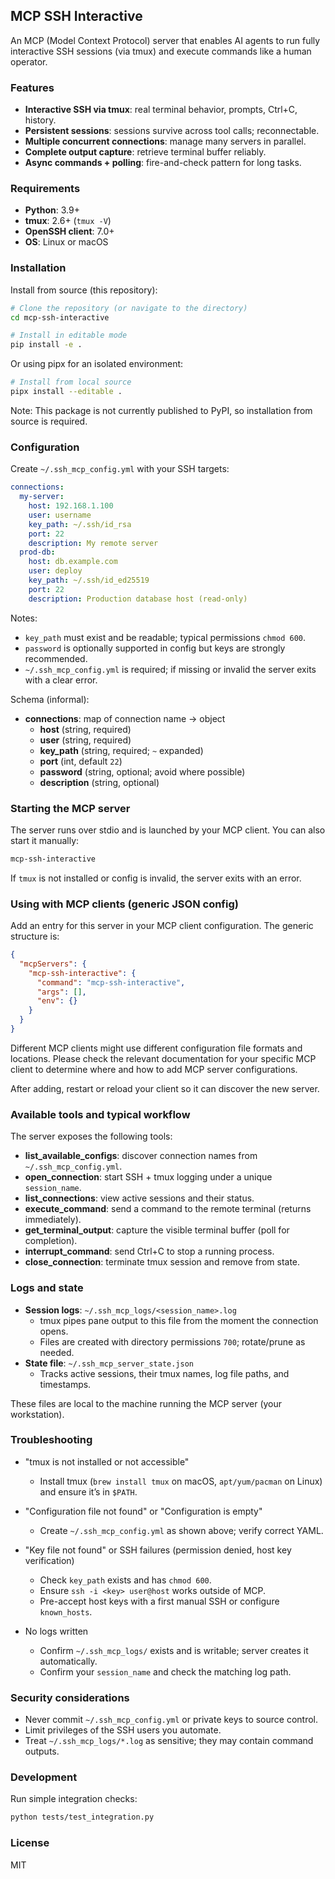## MCP SSH Interactive

An MCP (Model Context Protocol) server that enables AI agents to run fully interactive SSH sessions (via tmux) and execute commands like a human operator.

### Features

- **Interactive SSH via tmux**: real terminal behavior, prompts, Ctrl+C, history.
- **Persistent sessions**: sessions survive across tool calls; reconnectable.
- **Multiple concurrent connections**: manage many servers in parallel.
- **Complete output capture**: retrieve terminal buffer reliably.
- **Async commands + polling**: fire-and-check pattern for long tasks.

### Requirements

- **Python**: 3.9+
- **tmux**: 2.6+ (`tmux -V`)
- **OpenSSH client**: 7.0+
- **OS**: Linux or macOS

### Installation

Install from source (this repository):

```bash
# Clone the repository (or navigate to the directory)
cd mcp-ssh-interactive

# Install in editable mode
pip install -e .
```

Or using pipx for an isolated environment:

```bash
# Install from local source
pipx install --editable .
```

Note: This package is not currently published to PyPI, so installation from source is required.

### Configuration

Create `~/.ssh_mcp_config.yml` with your SSH targets:

```yaml
connections:
  my-server:
    host: 192.168.1.100
    user: username
    key_path: ~/.ssh/id_rsa
    port: 22
    description: My remote server
  prod-db:
    host: db.example.com
    user: deploy
    key_path: ~/.ssh/id_ed25519
    port: 22
    description: Production database host (read-only)
```

Notes:
- `key_path` must exist and be readable; typical permissions `chmod 600`.
- `password` is optionally supported in config but keys are strongly recommended.
- `~/.ssh_mcp_config.yml` is required; if missing or invalid the server exits with a clear error.

Schema (informal):
- **connections**: map of connection name → object
  - **host** (string, required)
  - **user** (string, required)
  - **key_path** (string, required; `~` expanded)
  - **port** (int, default `22`)
  - **password** (string, optional; avoid where possible)
  - **description** (string, optional)

### Starting the MCP server

The server runs over stdio and is launched by your MCP client. You can also start it manually:

```bash
mcp-ssh-interactive
```

If `tmux` is not installed or config is invalid, the server exits with an error.

### Using with MCP clients (generic JSON config)

Add an entry for this server in your MCP client configuration. The generic structure is:

```json
{
  "mcpServers": {
    "mcp-ssh-interactive": {
      "command": "mcp-ssh-interactive",
      "args": [],
      "env": {}
    }
  }
}
```

Different MCP clients might use different configuration file formats and locations. Please check the relevant documentation for your specific MCP client to determine where and how to add MCP server configurations.

After adding, restart or reload your client so it can discover the new server.

### Available tools and typical workflow

The server exposes the following tools:
- **list_available_configs**: discover connection names from `~/.ssh_mcp_config.yml`.
- **open_connection**: start SSH + tmux logging under a unique `session_name`.
- **list_connections**: view active sessions and their status.
- **execute_command**: send a command to the remote terminal (returns immediately).
- **get_terminal_output**: capture the visible terminal buffer (poll for completion).
- **interrupt_command**: send Ctrl+C to stop a running process.
- **close_connection**: terminate tmux session and remove from state.

### Logs and state

- **Session logs**: `~/.ssh_mcp_logs/<session_name>.log`
  - tmux pipes pane output to this file from the moment the connection opens.
  - Files are created with directory permissions `700`; rotate/prune as needed.
- **State file**: `~/.ssh_mcp_server_state.json`
  - Tracks active sessions, their tmux names, log file paths, and timestamps.

These files are local to the machine running the MCP server (your workstation).

### Troubleshooting

- "tmux is not installed or not accessible"
  - Install tmux (`brew install tmux` on macOS, `apt/yum/pacman` on Linux) and ensure it’s in `$PATH`.

- "Configuration file not found" or "Configuration is empty"
  - Create `~/.ssh_mcp_config.yml` as shown above; verify correct YAML.

- "Key file not found" or SSH failures (permission denied, host key verification)
  - Check `key_path` exists and has `chmod 600`.
  - Ensure `ssh -i <key> user@host` works outside of MCP.
  - Pre-accept host keys with a first manual SSH or configure `known_hosts`.

- No logs written
  - Confirm `~/.ssh_mcp_logs/` exists and is writable; server creates it automatically.
  - Confirm your `session_name` and check the matching log path.

### Security considerations

- Never commit `~/.ssh_mcp_config.yml` or private keys to source control.
- Limit privileges of the SSH users you automate.
- Treat `~/.ssh_mcp_logs/*.log` as sensitive; they may contain command outputs.

### Development

Run simple integration checks:
```bash
python tests/test_integration.py
```

### License

MIT





